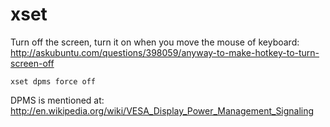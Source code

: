 # xset

Turn off the screen, turn it on when you move the mouse of keyboard: <http://askubuntu.com/questions/398059/anyway-to-make-hotkey-to-turn-screen-off>

    xset dpms force off

DPMS is mentioned at: <http://en.wikipedia.org/wiki/VESA_Display_Power_Management_Signaling>
